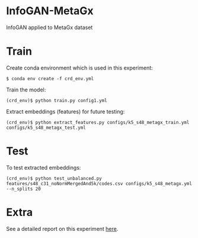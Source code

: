 # InfoGAN-MetaGx
InfoGAN applied to MetaGx dataset

# Train

Create conda environment which is used in this experiment:

`$ conda env create -f crd_env.yml`

Train the model: 

`(crd_env)$ python train.py config1.yml`

Extract embeddings (features) for future testing:

`(crd_env)$ python extract_features.py configs/k5_s48_metagx_train.yml configs/k5_s48_metagx_test.yml`

# Test

To test extracted embeddings:

`(crd_env)$ python test_unbalanced.py features/s48_c31_noNormMergedAnd5k/codes.csv configs/k5_s48_metagx.yml --n_splits 20`

# Extra

See a detailed report on this experiment [here](https://docs.google.com/document/d/1_pqSUXDiuxadQF4S7H9-ZtN7p6aWi61uTK7YRVlyt_k/edit?usp=sharing).
